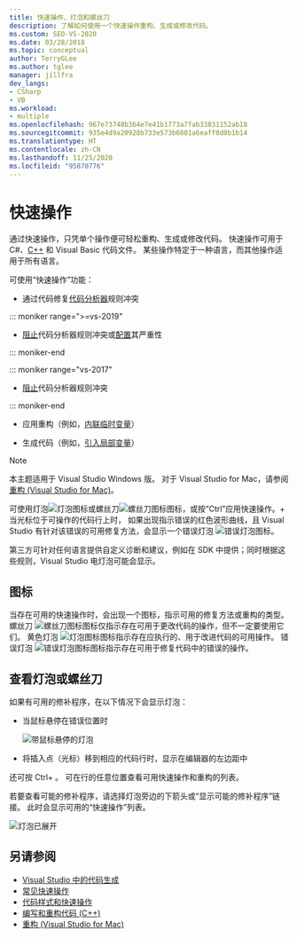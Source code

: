 ```yaml
---
title: 快速操作、灯泡和螺丝刀
description: 了解如何使用一个快速操作重构、生成或修改代码。
ms.custom: SEO-VS-2020
ms.date: 03/28/2018
ms.topic: conceptual
author: TerryGLee
ms.author: tglee
manager: jillfra
dev_langs:
- CSharp
- VB
ms.workload:
- multiple
ms.openlocfilehash: 967e73748b364e7e41b1773a7fab33831152ab18
ms.sourcegitcommit: 935e4d9a20928b733e573b6801a6eaff0d0b1b14
ms.translationtype: HT
ms.contentlocale: zh-CN
ms.lasthandoff: 11/25/2020
ms.locfileid: "95870776"
---
```

# <a name="quick-actions"></a>快速操作

通过快速操作，只凭单个操作便可轻松重构、生成或修改代码。 快速操作可用于 C#、[C++](/cpp/ide/writing-and-refactoring-code-cpp) 和 Visual Basic 代码文件。 某些操作特定于一种语言，而其他操作适用于所有语言。

可使用“快速操作”功能：

- 通过代码修复[代码分析器](../code-quality/roslyn-analyzers-overview.md)规则冲突

::: moniker range=">=vs-2019"

- [阻止](../code-quality/use-roslyn-analyzers.md#suppress-violations)代码分析器规则冲突或[配置](../code-quality/use-roslyn-analyzers.md#set-rule-severity-from-the-light-bulb-menu)其严重性

::: moniker-end

::: moniker range="vs-2017"

- [阻止](../code-quality/use-roslyn-analyzers.md#suppress-violations)代码分析器规则冲突

::: moniker-end

- 应用重构（例如，[内联临时变量](../ide/reference/inline-temporary-variable.md)）

- 生成代码（例如，[引入局部变量](../ide/reference/introduce-local-variable.md)）

> [!NOTE]
> 本主题适用于 Visual Studio  Windows 版。 对于 Visual Studio for Mac，请参阅[重构 (Visual Studio for Mac)](/visualstudio/mac/refactoring)。

可使用灯泡![灯泡图标](media/light-bulb-icon.png)或螺丝刀![螺丝刀图标](media/screwdriver-icon.png)图标，或按“Ctrl”应用快速操作。+ 当光标位于可操作的代码行上时， 如果出现指示错误的红色波形曲线，且 Visual Studio 有针对该错误的可用修复方法，会显示一个错误灯泡 ![错误灯泡图标](media/error-light-bulb-icon.png)。

第三方可针对任何语言提供自定义诊断和建议，例如在 SDK 中提供；同时根据这些规则，Visual Studio 电灯泡可能会显示。

## <a name="icons"></a>图标

当存在可用的快速操作时，会出现一个图标，指示可用的修复方法或重构的类型。 螺丝刀 ![螺丝刀图标](media/screwdriver-icon.png)图标仅指示存在可用于更改代码的操作，但不一定要使用它们。 黄色灯泡 ![灯泡图标](media/light-bulb-icon.png)图标指示存在应执行的、用于改进代码的可用操作。 错误灯泡 ![错误灯泡图标](media/error-light-bulb-icon.png)图标指示存在可用于修复代码中的错误的操作。

## <a name="to-see-a-light-bulb-or-screwdriver"></a>查看灯泡或螺丝刀

如果有可用的修补程序，在以下情况下会显示灯泡：

- 当鼠标悬停在错误位置时

   ![带鼠标悬停的灯泡](../ide/media/vs2015_lightbulb_hover.png)

- 将插入点（光标）移到相应的代码行时，显示在编辑器的左边距中

还可按 Ctrl+ 。 可在行的任意位置查看可用快速操作和重构的列表。

若要查看可能的修补程序，请选择灯泡旁边的下箭头或“显示可能的修补程序”链接。 此时会显示可用的“快速操作”列表。

![灯泡已展开](../ide/media/vs2015_lightbulb_hover_expanded.png)

## <a name="see-also"></a>另请参阅

- [Visual Studio 中的代码生成](../ide/code-generation-in-visual-studio.md)
- [常见快速操作](../ide/common-quick-actions.md)
- [代码样式和快速操作](../ide/code-styles-and-code-cleanup.md)
- [编写和重构代码 (C++)](/cpp/ide/writing-and-refactoring-code-cpp)
- [重构 (Visual Studio for Mac)](/visualstudio/mac/refactoring)
